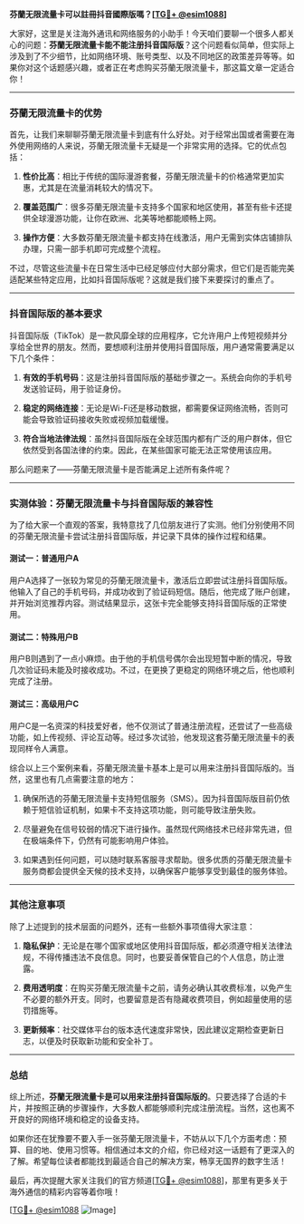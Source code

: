 **芬蘭无限流量卡可以註冊抖音國際版嗎？[[TG💪+ @esim1088](https://t.me/s/esim1088)]**

大家好，这里是关注海外通讯和网络服务的小助手！今天咱们要聊一个很多人都关心的问题：**芬蘭无限流量卡能不能注册抖音国际版**？这个问题看似简单，但实际上涉及到了不少细节，比如网络环境、账号类型、以及不同地区的政策差异等等。如果你对这个话题感兴趣，或者正在考虑购买芬蘭无限流量卡，那这篇文章一定适合你！

---

### 芬蘭无限流量卡的优势

首先，让我们来聊聊芬蘭无限流量卡到底有什么好处。对于经常出国或者需要在海外使用网络的人来说，芬蘭无限流量卡无疑是一个非常实用的选择。它的优点包括：

1. **性价比高**：相比于传统的国际漫游套餐，芬蘭无限流量卡的价格通常更加实惠，尤其是在流量消耗较大的情况下。
   
2. **覆盖范围广**：很多芬蘭无限流量卡支持多个国家和地区使用，甚至有些卡还提供全球漫游功能，让你在欧洲、北美等地都能顺畅上网。

3. **操作方便**：大多数芬蘭无限流量卡都支持在线激活，用户无需到实体店铺排队办理，只需一部手机即可完成整个流程。

不过，尽管这些流量卡在日常生活中已经足够应付大部分需求，但它们是否能完美适配某些特定应用，比如抖音国际版呢？这就是我们接下来要探讨的重点了。

---

### 抖音国际版的基本要求

抖音国际版（TikTok）是一款风靡全球的应用程序，它允许用户上传短视频并分享给全世界的朋友。然而，要想顺利注册并使用抖音国际版，用户通常需要满足以下几个条件：

1. **有效的手机号码**：这是注册抖音国际版的基础步骤之一。系统会向你的手机号发送验证码，用于验证身份。

2. **稳定的网络连接**：无论是Wi-Fi还是移动数据，都需要保证网络流畅，否则可能会导致验证码接收失败或视频加载缓慢。

3. **符合当地法律法规**：虽然抖音国际版在全球范围内都有广泛的用户群体，但它依然受到各国法律的约束。因此，在某些国家可能无法正常使用该应用。

那么问题来了——芬蘭无限流量卡是否能满足上述所有条件呢？

---

### 实测体验：芬蘭无限流量卡与抖音国际版的兼容性

为了给大家一个直观的答案，我特意找了几位朋友进行了实测。他们分别使用不同的芬蘭无限流量卡尝试注册抖音国际版，并记录下具体的操作过程和结果。

#### 测试一：普通用户A
用户A选择了一张较为常见的芬蘭无限流量卡，激活后立即尝试注册抖音国际版。他输入了自己的手机号码，并成功收到了验证码短信。随后，他完成了账户创建，并开始浏览推荐内容。测试结果显示，这张卡完全能够支持抖音国际版的正常使用。

#### 测试二：特殊用户B
用户B则遇到了一点小麻烦。由于他的手机信号偶尔会出现短暂中断的情况，导致几次验证码未能及时接收成功。不过，在更换了更稳定的网络环境之后，他也顺利完成了注册。

#### 测试三：高级用户C
用户C是一名资深的科技爱好者，他不仅测试了普通注册流程，还尝试了一些高级功能，如上传视频、评论互动等。经过多次试验，他发现这套芬蘭无限流量卡的表现同样令人满意。

综合以上三个案例来看，芬蘭无限流量卡基本上是可以用来注册抖音国际版的。当然，这里也有几点需要注意的地方：

1. 确保所选的芬蘭无限流量卡支持短信服务（SMS）。因为抖音国际版目前仍依赖于短信验证机制，如果卡不支持这项功能，则可能导致注册失败。

2. 尽量避免在信号较弱的情况下进行操作。虽然现代网络技术已经非常先进，但在极端条件下，仍然有可能影响用户体验。

3. 如果遇到任何问题，可以随时联系客服寻求帮助。很多优质的芬蘭无限流量卡服务商都会提供全天候的技术支持，以确保客户能够享受到最佳的服务体验。

---

### 其他注意事项

除了上述提到的技术层面的问题外，还有一些额外事项值得大家注意：

1. **隐私保护**：无论是在哪个国家或地区使用抖音国际版，都必须遵守相关法律法规，不得传播违法不良信息。同时，也要妥善保管自己的个人信息，防止泄露。

2. **费用透明度**：在购买芬蘭无限流量卡之前，请务必确认其收费标准，以免产生不必要的额外开支。同时，也要留意是否有隐藏收费项目，例如超量使用的惩罚措施等。

3. **更新频率**：社交媒体平台的版本迭代速度非常快，因此建议定期检查更新日志，以便及时获取新功能和安全补丁。

---

### 总结

综上所述，**芬蘭无限流量卡是可以用来注册抖音国际版的**。只要选择了合适的卡片，并按照正确的步骤操作，大多数人都能够顺利完成注册流程。当然，这也离不开良好的网络环境和稳定的设备支持。

如果你还在犹豫要不要入手一张芬蘭无限流量卡，不妨从以下几个方面考虑：预算、目的地、使用习惯等。相信通过本文的介绍，你已经对这一话题有了更深入的了解。希望每位读者都能找到最适合自己的解决方案，畅享无国界的数字生活！

最后，再次提醒大家关注我们的官方频道[[TG💪+ @esim1088](https://t.me/s/esim1088)]，那里有更多关于海外通信的精彩内容等着你哦！

[[TG💪+ @esim1088](https://t.me/s/esim1088) ![Image](https://i.postimg.cc/4NQfJmqS/Snipaste-2025-05-13-00-14-12.png)]